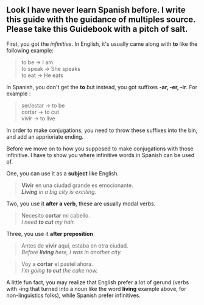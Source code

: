 <h2>Look I have never learn Spanish before. I write this guide with the guidance of multiples source. Please take this Guidebook with a pitch of salt.</h2>

First, you got the *infinitive*. In English, it's usually came along with **to** like the following example:

>   to be -> I am<br>
>   to speak -> She speaks<br>
>   to eat -> He eats

In Spanish, you don't get the **to** but instead, you got suffixes **-ar, -er, -ir**. For example :

>   ser/estar -> to be<br>
>   cortar -> to cut<br>
>   vivir -> to live

In order to make conjugations, you need to throw these suffixes into the bin, and add an apprioriate ending.

Before we move on to how you supposed to make conjugations with those infinitive. I have to show you where infinitive words in Spanish can be used of.

One, you can use it as a **subject** like English.

> **Vivir** en una ciudad grande es emocionante.<br>
> ***Living** in a big city is exciting.*

Two, you use it **after a verb**, these are usually modal verbs.

> Necesito **cortar** mi cabello.<br>
> *I need **to cut** my hair.*

Three, you use it **after preposition**

> Antes de **vivir** aquí, estaba en otra ciudad.<br>
> *Before **living** here, I was in another city.*

> Voy a **cortar** el pastel ahora.<br>
> *I'm going **to cut** the cake now.*

A little fun fact, you may realize that English prefer a lot of gerund (verbs with -ing that turned into a noun like the word **living** example above, for non-linguistics folks), while Spanish prefer infinitives.